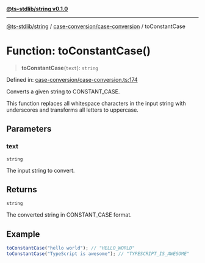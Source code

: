 [**@ts-stdlib/string v0.1.0**](../../../README.md)

***

[@ts-stdlib/string](../../../README.md) / [case-conversion/case-conversion](../README.md) / toConstantCase

# Function: toConstantCase()

> **toConstantCase**(`text`): `string`

Defined in: [case-conversion/case-conversion.ts:174](https://github.com/gabaudette/ts-stdlib/blob/8e7816af16ba99a04cff637dfff9fab2e1e392d8/packages/string/src/case-conversion/case-conversion.ts#L174)

Converts a given string to CONSTANT_CASE.

This function replaces all whitespace characters in the input string with underscores
and transforms all letters to uppercase.

## Parameters

### text

`string`

The input string to convert.

## Returns

`string`

The converted string in CONSTANT_CASE format.

## Example

```typescript
toConstantCase("hello world"); // "HELLO_WORLD"
toConstantCase("TypeScript is awesome"); // "TYPESCRIPT_IS_AWESOME"
```
